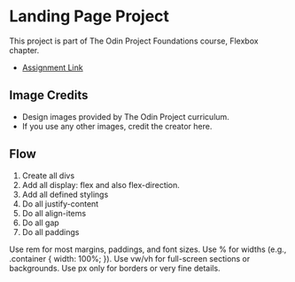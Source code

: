 # Landing Page Project

This project is part of The Odin Project Foundations course, Flexbox chapter.

- [Assignment Link](https://www.theodinproject.com/lessons/foundations-landing-page)

## Image Credits
- Design images provided by The Odin Project curriculum.
- If you use any other images, credit the creator here.


## Flow
1. Create all divs
2. Add all display: flex and also flex-direction.
3. Add all defined stylings
4. Do all justify-content
5. Do all align-items
6. Do all gap
6. Do all paddings

Use rem for most margins, paddings, and font sizes.
Use % for widths (e.g., .container { width: 100%; }).
Use vw/vh for full-screen sections or backgrounds.
Use px only for borders or very fine details.